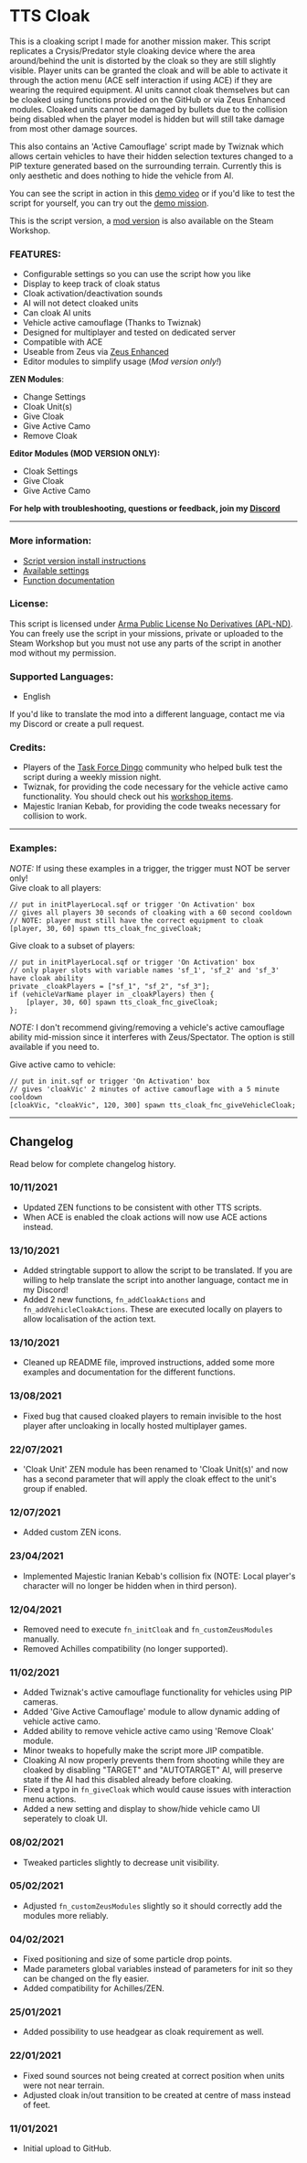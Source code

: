 # TTS Cloak
This is a cloaking script I made for another mission maker. This script replicates a Crysis/Predator style cloaking device where the area around/behind the unit is distorted by the cloak so they are still slightly visible. Player units can be granted the cloak and will be able to activate it through the action menu (ACE self interaction if using ACE) if they are wearing the required equipment. AI units cannot cloak themselves but can be cloaked using functions provided on the GitHub or via Zeus Enhanced modules. Cloaked units cannot be damaged by bullets due to the collision being disabled when the player model is hidden but will still take damage from most other damage sources.

This also contains an 'Active Camouflage' script made by Twiznak which allows certain vehicles to have their hidden selection textures changed to a PIP texture generated based on the surrounding terrain. Currently this is only aesthetic and does nothing to hide the vehicle from AI.

You can see the script in action in this [demo video](https://www.youtube.com/watch?v=Hasma9EI7sM) or if you'd like to test the script for yourself, you can try out the [demo mission](https://steamcommunity.com/sharedfiles/filedetails/?id=2388444766).

This is the script version, a [mod version](https://steamcommunity.com/sharedfiles/filedetails/?id=2544778197) is also available on the Steam Workshop.

### **FEATURES:**
- Configurable settings so you can use the script how you like
- Display to keep track of cloak status
- Cloak activation/deactivation sounds
- AI will not detect cloaked units
- Can cloak AI units
- Vehicle active camouflage (Thanks to Twiznak)
- Designed for multiplayer and tested on dedicated server
- Compatible with ACE
- Useable from Zeus via [Zeus Enhanced](https://steamcommunity.com/sharedfiles/filedetails/?id=1779063631)
- Editor modules to simplify usage (*Mod version only!*)

**ZEN Modules**:
- Change Settings
- Cloak Unit(s)
- Give Cloak
- Give Active Camo
- Remove Cloak

**Editor Modules (MOD VERSION ONLY):**
- Cloak Settings
- Give Cloak
- Give Active Camo

**For help with troubleshooting, questions or feedback, join my [Discord](https://discord.gg/8Y2ENWQMpK)**

___

### **More information:**
- [Script version install instructions](https://github.com/TheTimidShade/Timid-Cloak/wiki/Script-version-install-instructions)
- [Available settings](https://github.com/TheTimidShade/Timid-Cloak/wiki/Available-settings)
- [Function documentation](https://github.com/TheTimidShade/Timid-Cloak/wiki/Function-documentation)

### **License:**
This script is licensed under [Arma Public License No Derivatives (APL-ND)](https://www.bohemia.net/community/licenses/arma-public-license-nd). You can freely use the script in your missions, private or uploaded to the Steam Workshop but you must not use any parts of the script in another mod without my permission.

### **Supported Languages:**  
- English

If you'd like to translate the mod into a different language, contact me via my Discord or create a pull request.

### **Credits:**
- Players of the [Task Force Dingo](taskforcedingo.com) community who helped bulk test the script during a weekly mission night.
- Twiznak, for providing the code necessary for the vehicle active camo functionality. You should check out his [workshop items](https://steamcommunity.com/profiles/76561198009924789/myworkshopfiles/).
- Majestic Iranian Kebab, for providing the code tweaks necessary for collision to work.

___

### **Examples:**  
*NOTE:* If using these examples in a trigger, the trigger must NOT be server only!  
Give cloak to all players:
```sqf
// put in initPlayerLocal.sqf or trigger 'On Activation' box
// gives all players 30 seconds of cloaking with a 60 second cooldown
// NOTE: player must still have the correct equipment to cloak
[player, 30, 60] spawn tts_cloak_fnc_giveCloak;
```
Give cloak to a subset of players:
```sqf
// put in initPlayerLocal.sqf or trigger 'On Activation' box
// only player slots with variable names 'sf_1', 'sf_2' and 'sf_3' have cloak ability
private _cloakPlayers = ["sf_1", "sf_2", "sf_3"];
if (vehicleVarName player in _cloakPlayers) then {
    [player, 30, 60] spawn tts_cloak_fnc_giveCloak;
};
```
*NOTE:* I don't recommend giving/removing a vehicle's active camouflage ability mid-mission since it interferes with Zeus/Spectator. The option is still available if you need to.

Give active camo to vehicle:
```sqf
// put in init.sqf or trigger 'On Activation' box
// gives 'cloakVic' 2 minutes of active camouflage with a 5 minute cooldown
[cloakVic, "cloakVic", 120, 300] spawn tts_cloak_fnc_giveVehicleCloak;
```

___

## Changelog
Read below for complete changelog history.

### 10/11/2021
- Updated ZEN functions to be consistent with other TTS scripts.
- When ACE is enabled the cloak actions will now use ACE actions instead.

### 13/10/2021
- Added stringtable support to allow the script to be translated. If you are willing to help translate the script into another language, contact me in my Discord!
- Added 2 new functions, `fn_addCloakActions` and `fn_addVehicleCloakActions`. These are executed locally on players to allow localisation of the action text.

### 13/10/2021
- Cleaned up README file, improved instructions, added some more examples and documentation for the different functions.

### 13/08/2021
- Fixed bug that caused cloaked players to remain invisible to the host player after uncloaking in locally hosted multiplayer games.

### 22/07/2021
- 'Cloak Unit' ZEN module has been renamed to 'Cloak Unit(s)' and now has a second parameter that will apply the cloak effect to the unit's group if enabled.

### 12/07/2021
- Added custom ZEN icons.

### 23/04/2021
- Implemented Majestic Iranian Kebab's collision fix (NOTE: Local player's character will no longer be hidden when in third person).

### 12/04/2021
- Removed need to execute `fn_initCloak` and `fn_customZeusModules` manually.
- Removed Achilles compatibility (no longer supported).

### 11/02/2021
- Added Twiznak's active camouflage functionality for vehicles using PIP cameras.
- Added 'Give Active Camouflage' module to allow dynamic adding of vehicle active camo.  
- Added ability to remove vehicle active camo using 'Remove Cloak' module.  
- Minor tweaks to hopefully make the script more JIP compatible.
- Cloaking AI now properly prevents them from shooting while they are cloaked by disabling "TARGET" and "AUTOTARGET" AI, will preserve state if the AI had this disabled already before cloaking.
- Fixed a typo in `fn_giveCloak` which would cause issues with interaction menu actions.
- Added a new setting and display to show/hide vehicle camo UI seperately to cloak UI.

### 08/02/2021
- Tweaked particles slightly to decrease unit visibility.

### 05/02/2021
- Adjusted `fn_customZeusModules` slightly so it should correctly add the modules more reliably.

### 04/02/2021
- Fixed positioning and size of some particle drop points.
- Made parameters global variables instead of parameters for init so they can be changed on the fly easier.
- Added compatibility for Achilles/ZEN.

### 25/01/2021
- Added possibility to use headgear as cloak requirement as well.

### 22/01/2021
- Fixed sound sources not being created at correct position when units were not near terrain.
- Adjusted cloak in/out transition to be created at centre of mass instead of feet.

### 11/01/2021
- Initial upload to GitHub.
